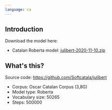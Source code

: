 ```yaml
---
language: ca
---
```


## Introduction


Download the model here:

* Catalan Roberta model: [julibert-2020-11-10.zip](https://www.softcatala.org/pub/softcatala/julibert/julibert-2020-11-10.zip)

## What's this?

Source code: https://github.com/Softcatala/julibert

* Corpus: Oscar Catalan Corpus (3,8G)
* Model type: Roberta
* Vocabulary size: 50265
* Steps: 500000




